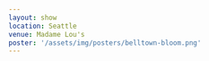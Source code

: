```yaml
---
layout: show
location: Seattle
venue: Madame Lou's
poster: '/assets/img/posters/belltown-bloom.png'
---
```


